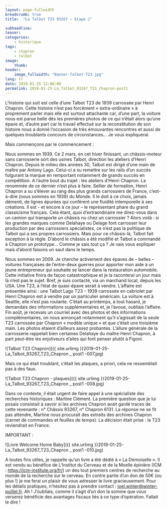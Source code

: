 ```yaml
---
layout: page-fullwidth
breadcrumb: true
title:  "La Talbot T23 93267 – Etape 1"

subheadline:  
teaser: 
categories:
    - historique
tags:
    - chapron
    - talbot
image:
    thumb: 
header:
    image_fullwidth: "Banner-Talbot-T23.jpg"
lang: fr
date: 2019-01-25 12:00:00
permalink: 2019-01-25-La_Talbot_93267_T23_Chapron-post1
---
```

L’histoire qui suit est celle d’une Talbot T23 de 1939 carrossée par Henri Chapron. Cette histoire n’est pas forcément « extra-ordinaire » à proprement parler mais elle est surtout attachante car, d’une part, la voiture nous est parue belle dès les premières photos de ce qui n’était alors qu’une épave et, d’autre part car le travail effectué sur la reconstitution de son histoire nous a donné l’occasion de très émouvantes rencontres et aussi de quelques troublants concours de circonstances… Je vous expliquerai.

Mais commençons par le commencement :

Nous sommes en 1939.
Ce 2 mars, en cet hiver finissant, un châssis-moteur sans carrosserie sort des usines Talbot, direction les ateliers d’Henri Chapron. Depuis le milieu des années 30, Talbot est dirigé d’une main de maître par Antony Lago. Celui-ci a su remettre sur les rails d’un succès fulgurant la marque en remportant notamment de grands succès en compétition. A l’autre bout du trajet : les ateliers d’Henri Chapron. La renommée de ce dernier n’est plus à faire. Sellier de formation, Henri Chapron a su s’élever au rang des plus grands carrossiers de France, c’est-à-dire (nous sommes en 1939) du Monde. Il le doit à ce choix, jamais démenti, de lignes épurées qui confèrent une fluidité intemporelle à ses créations. Il est - et encore à ce jour – le représentant phare du grand classicisme français. 
Cela étant, quoi d’extraordinaire me direz-vous dans un camion qui transporte un châssis nu chez un carrossier ? Alors voilà : si les grandes marques comme Delahaye ou Delage font carrosser leur production par des carrossiers spécialistes, ce n’est pas la politique de Talbot qui a ses propres carrossiers. Mais pour ce châssis-là, Talbot fait exception à la règle. D’abord le châssis a été modifié et Talbot a commandé à Chapron un prototype…
Comme je sais tout ça ? Je vais vous expliquer mais d’abord faisons un saut dans le temps.

Nous sommes en 2009.
Je cherche activement des épaves de – belles – voitures françaises de l’entre-deux guerres pour apporter mon aide à un jeune entrepreneur qui souhaite se lancer dans la restauration automobile. Cette initiative finira de façon catastrophique et je la raconterai un jour mais là n’est pas le sujet. 
Bref, je suis contacté, via un marchand local, depuis les USA. Une T23, à l’état de quasi-épave serait à vendre. L’affaire est présentée ainsi : une Talbot Lago T23 – 1939 carrossée en cabriolet par Henri Chapron est à vendre par un particulier américain. La voiture est à Seattle, elle n’est pas roulante.
C’était au printemps, à tout hasard, je demandais des informations supplémentaires et, je l’avoue, oubliais l’affaire. Fin août, je recevais un courriel avec des photos et des informations complémentaires, on nous annonçait notamment qu’il s’agissait de la seule T23 carrossée par Chapron « modèle unique » et que c’était une troisième main.
Les photos étaient d’ailleurs assez probantes. L’allure générale de la carrosserie rappelait bien certaines Delahaye du maître Henri Chapron, à part peut-être les enjoliveurs d’ailes qui font penser plutôt à Figoni.

![Talbot T23 Chapron]({{ site.urlimg }}2019-01-25-La_Talbot_93267_T23_Chapron _ post1 -007.jpg)


Mais ce qui était troublant, c’était les plaques, a priori, cela ne ressemblait pas à des faux.

![Talbot T23 Chapron - plaques]({{ site.urlimg }}2019-01-25-La_Talbot_93267_T23_Chapron _ post1 -008.jpg)


Dans ce contexte, il était urgent de faire appel à une spécialiste des recherches historiques : Martine Clément. La première question que je lui posais consistait à savoir si les archives Chapron avait gardé traces de cette revenante : n° Châssis 93267, n° Chapron 6131.
La réponse ne se fit pas attendre, Martine nous procurait des extraits des archives Chapron (carnet de commandes et feuilles de temps). La décision était prise : la T23 reviendrait en France.

IMPORTANT :

![Livre Welcome Home Baby]({{ site.urlimg }}2019-01-25-La_Talbot_93267_T23_Chapron _ post1 -010.jpg)


A toutes fins utiles, je rappelle qu’un livre a été dédié à « La Demoiselle ». Il est vendu au bénéfice de L’Institut du Cerveau et de la Moelle épinière (ICM : https://icm-institute.org/fr/) un des tout premiers centres de recherche au monde de la recherche sur le cerveau. En contre partie d’un don de 50€ (ou plus !) je me ferai un plaisir de vous adresser le livre gracieusement. Pour les détails pratiques, n’hésitez pas à prendre contact : joel.winter@winter-puillet.fr.
Ah ! J’oubliais, comme il s’agit d’un don la somme que vous verserez bénéficie des avantages fiscaux liés à ce type d’opération. Fallait le dire !
